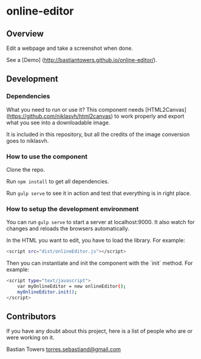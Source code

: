 # online-editor

## Overview
Edit a webpage and take a screenshot when done.

See a [Demo] (http://bastiantowers.github.io/online-editor/).

## Development

### Dependencies

What you need to run or use it?
This component needs [HTML2Canvas] (https://github.com/niklasvh/html2canvas) to work properly and export what you see into a downloadable image.

It is included in this repository, but all the credits of the image conversion goes to niklasvh.

### How to use the component

Clone the repo.

Run `npm install` to get all dependencies.

Run `gulp serve` to see it in action and test that everything is in right place.

### How to setup the development environment

You can run `gulp serve` to start a server at localhost:9000. It also watch for changes and reloads the browsers automatically.

In the HTML you want to edit, you have to load the library.
For example:
```bash
<script src="dist/onlineEditor.js"></script>
```

Then you can instantiate and init the component with the ´init´ method.
For example:
```bash
<script type="text/javascript">
    var myOnlineEditor = new onlineEditor();
    myOnlineEditor.init();
</script>
```

## Contributors

If you have any doubt about this project, here is a list of people who are or
were working on it.

Bastian Towers
torres.sebastiand@gmail.com
